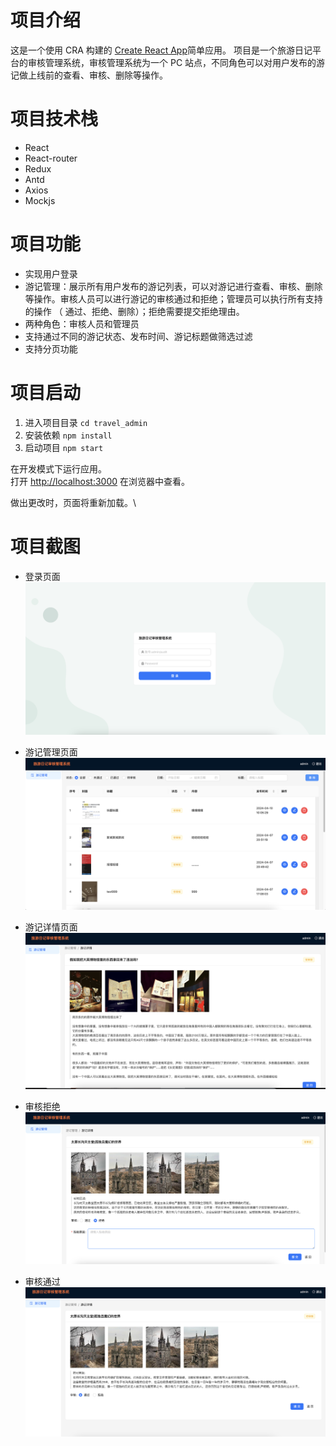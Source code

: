 # 项目介绍

这是一个使用 CRA 构建的 [Create React App](https://github.com/facebook/create-react-app)简单应用。
项目是一个旅游日记平台的审核管理系统，审核管理系统为一个 PC 站点，不同角色可以对用户发布的游记做上线前的查看、审核、删除等操作。

# 项目技术栈

- React
- React-router
- Redux
- Antd
- Axios
- Mockjs

# 项目功能

- 实现用户登录
- 游记管理：展示所有用户发布的游记列表，可以对游记进行查看、审核、删除等操作。审核人员可以进行游记的审核通过和拒绝；管理员可以执行所有支持的操作 （ 通过、拒绝、删除）；拒绝需要提交拒绝理由。
- 两种角色：审核人员和管理员
- 支持通过不同的游记状态、发布时间、游记标题做筛选过滤
- 支持分页功能

# 项目启动

1. 进入项目目录 `cd travel_admin`
2. 安装依赖 `npm install`
3. 启动项目 `npm start`

在开发模式下运行应用。\
打开 [http://localhost:3000](http://localhost:3000) 在浏览器中查看。

做出更改时，页面将重新加载。\

# 项目截图

- 登录页面
  ![login.png](image.png)

- 游记管理页面
  ![notes.png](image-1.png)

- 游记详情页面
  ![detail.png](image-5.png)

- 审核拒绝
  ![reject.png](image-3.png)

- 审核通过
  ![approve.png](image-4.png)
